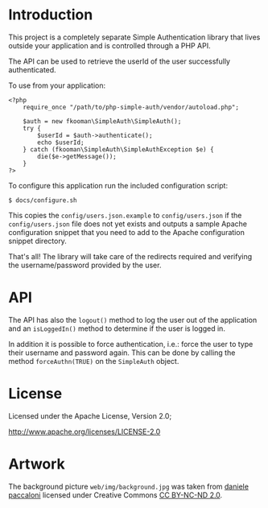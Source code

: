 # Introduction
This project is a completely separate Simple Authentication library that lives 
outside your application and is controlled through a PHP API.

The API can be used to retrieve the userId of the user successfully 
authenticated.

To use from your application:

    <?php
        require_once "/path/to/php-simple-auth/vendor/autoload.php";

        $auth = new fkooman\SimpleAuth\SimpleAuth();
        try { 
            $userId = $auth->authenticate();
            echo $userId;
        } catch (fkooman\SimpleAuth\SimpleAuthException $e) {
            die($e->getMessage());
        }
    ?>

To configure this application run the included configuration script:

    $ docs/configure.sh

This copies the `config/users.json.example` to `config/users.json` if the
`config/users.json` file does not yet exists and outputs a sample Apache
configuration snippet that you need to add to the Apache configuration
snippet directory.

That's all! The library will take care of the redirects required and verifying 
the username/password provided by the user.

# API
The API has also the `logout()` method to log the user out of the application 
and an `isLoggedIn()` method to determine if the user is logged in.

In addition it is possible to force authentication, i.e.: force the user to
type their username and password again. This can be done by calling the method
`forceAuthn(TRUE)` on the `SimpleAuth` object.

# License
Licensed under the Apache License, Version 2.0;

   http://www.apache.org/licenses/LICENSE-2.0

# Artwork
The background picture `web/img/background.jpg` was taken from 
[daniele paccaloni](https://secure.flickr.com/photos/danielepaccaloni/4290964321/)
licensed under Creative Commons 
[CC BY-NC-ND 2.0](https://creativecommons.org/licenses/by-nc-nd/2.0/).
